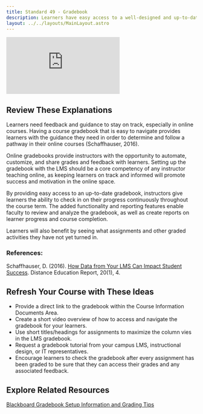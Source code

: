```yaml
---
title: Standard 49 - Gradebook
description: Learners have easy access to a well-designed and up-to-date gradebook.
layout: ../../layouts/MainLayout.astro
---
```

<iframe src="https://www.youtube.com/embed/ua6U4hTYmJM" title="YouTube video player" frameborder="0" allow="accelerometer; autoplay; clipboard-write; encrypted-media; gyroscope; picture-in-picture" allowfullscreen></iframe>

## Review These Explanations

Learners need feedback and guidance to stay on track, especially in online courses. Having a course gradebook that is easy to navigate provides learners with the guidance they need in order to determine and follow a pathway in their online courses (Schaffhauser, 2016).

Online gradebooks provide instructors with the opportunity to automate, customize, and share grades and feedback with learners. Setting up the gradebook with the LMS should be a core competency of any instructor teaching online, as keeping learners on track and informed will promote success and motivation in the online space.

By providing easy access to an up-to-date gradebook, instructors give learners the ability to check in on their progress continuously throughout the course term. The added functionality and reporting features enable faculty to review and analyze the gradebook, as well as create reports on learner progress and course completion.

Learners will also benefit by seeing what assignments and other graded activities they have not yet turned in.

### References:
Schaffhauser, D. (2016). [How Data from Your LMS Can Impact Student Success](https://campustechnology.com/Articles/2015/12/02/How-Data-From-Your-LMS-Can-Impact-Student-Success.aspx). Distance Education Report, 20(1), 4.

## Refresh Your Course with These Ideas

- Provide a direct link to the gradebook within the Course Information Documents Area.
- Create a short video overview of how to access and navigate the gradebook for your learners.
- Use short titles/headings for assignments to maximize the column vies in the LMS gradebook.
- Request a gradebook tutorial from your campus LMS, instructional design, or IT representatives.
- Encourage learners to check the gradebook after every assignment has been graded to be sure that they can access their grades and any associated feedback.

## Explore Related Resources

[Blackboard Gradebook Setup Information and Grading Tips](https://help.blackboard.com/Learn/Instructor/Grade)